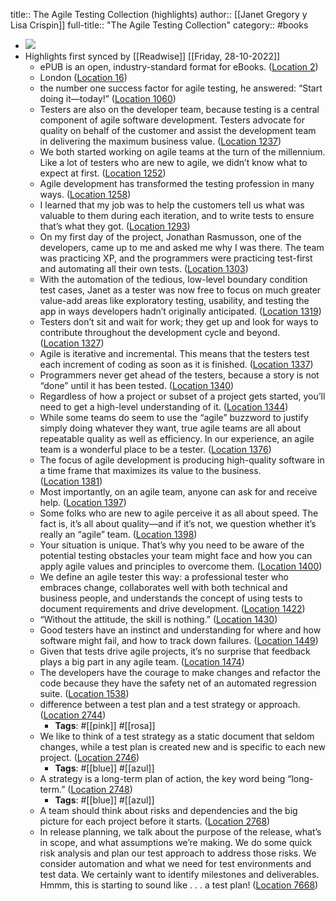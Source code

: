 title:: The Agile Testing Collection (highlights)
author:: [[Janet Gregory y Lisa Crispin]]
full-title:: "The Agile Testing Collection"
category:: #books

- ![](https://images-na.ssl-images-amazon.com/images/I/51-kjltpEeL._SL200_.jpg)
- Highlights first synced by [[Readwise]] [[Friday, 28-10-2022]]
	- ePUB is an open, industry-standard format for eBooks. ([Location 2](https://readwise.io/to_kindle?action=open&asin=B010BWL8CA&location=2))
	- London ([Location 16](https://readwise.io/to_kindle?action=open&asin=B010BWL8CA&location=16))
	- the number one success factor for agile testing, he answered: “Start doing it—today!” ([Location 1060](https://readwise.io/to_kindle?action=open&asin=B010BWL8CA&location=1060))
	- Testers are also on the developer team, because testing is a central component of agile software development. Testers advocate for quality on behalf of the customer and assist the development team in delivering the maximum business value. ([Location 1237](https://readwise.io/to_kindle?action=open&asin=B010BWL8CA&location=1237))
	- We both started working on agile teams at the turn of the millennium. Like a lot of testers who are new to agile, we didn’t know what to expect at first. ([Location 1252](https://readwise.io/to_kindle?action=open&asin=B010BWL8CA&location=1252))
	- Agile development has transformed the testing profession in many ways. ([Location 1258](https://readwise.io/to_kindle?action=open&asin=B010BWL8CA&location=1258))
	- I learned that my job was to help the customers tell us what was valuable to them during each iteration, and to write tests to ensure that’s what they got. ([Location 1293](https://readwise.io/to_kindle?action=open&asin=B010BWL8CA&location=1293))
	- On my first day of the project, Jonathan Rasmusson, one of the developers, came up to me and asked me why I was there. The team was practicing XP, and the programmers were practicing test-first and automating all their own tests. ([Location 1303](https://readwise.io/to_kindle?action=open&asin=B010BWL8CA&location=1303))
	- With the automation of the tedious, low-level boundary condition test cases, Janet as a tester was now free to focus on much greater value-add areas like exploratory testing, usability, and testing the app in ways developers hadn’t originally anticipated. ([Location 1319](https://readwise.io/to_kindle?action=open&asin=B010BWL8CA&location=1319))
	- Testers don’t sit and wait for work; they get up and look for ways to contribute throughout the development cycle and beyond. ([Location 1327](https://readwise.io/to_kindle?action=open&asin=B010BWL8CA&location=1327))
	- Agile is iterative and incremental. This means that the testers test each increment of coding as soon as it is finished. ([Location 1337](https://readwise.io/to_kindle?action=open&asin=B010BWL8CA&location=1337))
	- Programmers never get ahead of the testers, because a story is not “done” until it has been tested. ([Location 1340](https://readwise.io/to_kindle?action=open&asin=B010BWL8CA&location=1340))
	- Regardless of how a project or subset of a project gets started, you’ll need to get a high-level understanding of it. ([Location 1344](https://readwise.io/to_kindle?action=open&asin=B010BWL8CA&location=1344))
	- While some teams do seem to use the “agile” buzzword to justify simply doing whatever they want, true agile teams are all about repeatable quality as well as efficiency. In our experience, an agile team is a wonderful place to be a tester. ([Location 1376](https://readwise.io/to_kindle?action=open&asin=B010BWL8CA&location=1376))
	- The focus of agile development is producing high-quality software in a time frame that maximizes its value to the business. ([Location 1381](https://readwise.io/to_kindle?action=open&asin=B010BWL8CA&location=1381))
	- Most importantly, on an agile team, anyone can ask for and receive help. ([Location 1397](https://readwise.io/to_kindle?action=open&asin=B010BWL8CA&location=1397))
	- Some folks who are new to agile perceive it as all about speed. The fact is, it’s all about quality—and if it’s not, we question whether it’s really an “agile” team. ([Location 1398](https://readwise.io/to_kindle?action=open&asin=B010BWL8CA&location=1398))
	- Your situation is unique. That’s why you need to be aware of the potential testing obstacles your team might face and how you can apply agile values and principles to overcome them. ([Location 1400](https://readwise.io/to_kindle?action=open&asin=B010BWL8CA&location=1400))
	- We define an agile tester this way: a professional tester who embraces change, collaborates well with both technical and business people, and understands the concept of using tests to document requirements and drive development. ([Location 1422](https://readwise.io/to_kindle?action=open&asin=B010BWL8CA&location=1422))
	- “Without the attitude, the skill is nothing.” ([Location 1430](https://readwise.io/to_kindle?action=open&asin=B010BWL8CA&location=1430))
	- Good testers have an instinct and understanding for where and how software might fail, and how to track down failures. ([Location 1449](https://readwise.io/to_kindle?action=open&asin=B010BWL8CA&location=1449))
	- Given that tests drive agile projects, it’s no surprise that feedback plays a big part in any agile team. ([Location 1474](https://readwise.io/to_kindle?action=open&asin=B010BWL8CA&location=1474))
	- The developers have the courage to make changes and refactor the code because they have the safety net of an automated regression suite. ([Location 1538](https://readwise.io/to_kindle?action=open&asin=B010BWL8CA&location=1538))
	- difference between a test plan and a test strategy or approach. ([Location 2744](https://readwise.io/to_kindle?action=open&asin=B010BWL8CA&location=2744))
		- **Tags**: #[[pink]] #[[rosa]]
	- We like to think of a test strategy as a static document that seldom changes, while a test plan is created new and is specific to each new project. ([Location 2746](https://readwise.io/to_kindle?action=open&asin=B010BWL8CA&location=2746))
		- **Tags**: #[[blue]] #[[azul]]
	- A strategy is a long-term plan of action, the key word being “long-term.” ([Location 2748](https://readwise.io/to_kindle?action=open&asin=B010BWL8CA&location=2748))
		- **Tags**: #[[blue]] #[[azul]]
	- A team should think about risks and dependencies and the big picture for each project before it starts. ([Location 2768](https://readwise.io/to_kindle?action=open&asin=B010BWL8CA&location=2768))
	- In release planning, we talk about the purpose of the release, what’s in scope, and what assumptions we’re making. We do some quick risk analysis and plan our test approach to address those risks. We consider automation and what we need for test environments and test data. We certainly want to identify milestones and deliverables. Hmmm, this is starting to sound like . . . a test plan! ([Location 7668](https://readwise.io/to_kindle?action=open&asin=B010BWL8CA&location=7668))